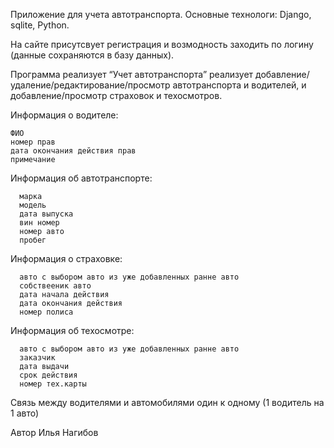 Приложение для учета автотранспорта.
Основные технологи: Django, sqlite, Python.

На сайте присутсвует регистрация и возмодность заходить по логину (данные сохраняются в базу данных).

Программа реализует “Учет автотранспорта” реализует добавление/удаление/редактирование/просмотр автотранспорта и водителей, и добавление/просмотр страховок и техосмотров.

Информация о водителе:

    ФИО
    номер прав
    дата окончания действия прав
    примечание

Информация об автотранспорте:

      марка
      модель
      дата выпуска
      вин номер
      номер авто
      пробег

Информация о страховке:

      авто с выбором авто из уже добавленных ранне авто
      собствееник авто
      дата начала действия
      дата окончания действия
      номер полиса

Информация об техосмотре:

      авто с выбором авто из уже добавленных ранне авто
      заказчик
      дата выдачи
      срок действия
      номер тех.карты

Связь между водителями и автомобилями один к одному (1 водитель на 1 авто)

Автор Илья Нагибов
